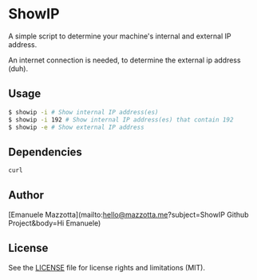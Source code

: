 # ShowIP

A simple script to determine your machine's internal and external IP address.

An internet connection is needed, to determine the external ip address (duh).

## Usage

```sh
$ showip -i # Show internal IP address(es)
$ showip -i 192 # Show internal IP address(es) that contain 192
$ showip -e # Show external IP address
```
## Dependencies

```sh
curl
```

## Author

[Emanuele Mazzotta](mailto:hello@mazzotta.me?subject=ShowIP Github Project&body=Hi Emanuele)

## License

See the [LICENSE](LICENSE.md) file for license rights and limitations (MIT).
